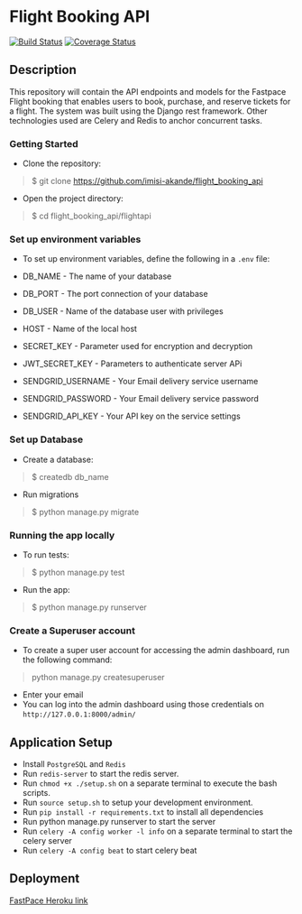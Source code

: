 # Flight Booking API
[![Build Status](https://travis-ci.org/imisi-akande/flight_booking_api.svg?branch=develop)](https://travis-ci.org/imisi-akande/flight_booking_api)
[![Coverage Status](https://coveralls.io/repos/github/imisi-akande/flight_booking_api/badge.svg)](https://coveralls.io/github/imisi-akande/flight_booking_api)

## Description
This repository will contain the API endpoints and models for the Fastpace Flight booking that enables users to book, purchase, and reserve tickets for a flight. The system was built using the Django rest framework. Other technologies
used are Celery and Redis to anchor concurrent tasks.


### Getting Started

- Clone the repository:
> $ git clone https://github.com/imisi-akande/flight_booking_api

- Open the project directory:
> $ cd flight_booking_api/flightapi

### Set up environment variables
- To set up environment variables, define the following in a `.env` file:

- DB_NAME - The name of your database
-  DB_PORT - The port connection of your database
-  DB_USER - Name of the database user with privileges
-  HOST - Name of the local host
-  SECRET_KEY - Parameter used for encryption and decryption
-  JWT_SECRET_KEY - Parameters to authenticate server APi
-  SENDGRID_USERNAME -  Your Email delivery service username
- SENDGRID_PASSWORD - Your Email delivery service password
- SENDGRID_API_KEY - Your API key on the service settings

### Set up Database
- Create a database:
> $ createdb db_name
- Run migrations
> $ python manage.py migrate

### Running the app locally
- To run tests:
> $ python manage.py test
- Run the app:
> $ python manage.py runserver

### Create a Superuser account
- To create a super user account for accessing the admin dashboard, run the following command:
> python manage.py createsuperuser
- Enter your email
- You can log into the admin dashboard using those credentials on `http://127.0.0.1:8000/admin/`

## Application Setup
- Install `PostgreSQL` and `Redis`
- Run `redis-server` to start the redis server.
- Run `chmod +x ./setup.sh` on a separate terminal to execute the bash scripts.
- Run `source setup.sh` to setup your development environment.
- Run `pip install -r requirements.txt` to install all dependencies
- Run python manage.py runserver to start the server
- Run `celery -A config worker -l info` on a separate terminal to start the celery server
- Run `celery -A config beat` to start celery beat

## Deployment
[FastPace Heroku link](https://fastpaceflight.herokuapp.com/api/v1/)

